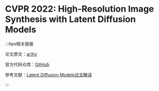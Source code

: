 # CVPR 2022: High-Resolution Image Synthesis with Latent Diffusion Models

:::tips相关链接

论文原文：[arXiv](https://arxiv.org/pdf/2112.10752.pdf)

官方代码仓库：[GitHub](https://github.com/CompVis/latent-diffusion)

参考文献：[Latent Diffusion Models论文解读](https://zhuanlan.zhihu.com/p/582693939)

:::